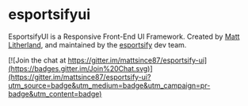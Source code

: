 # esportsifyui
EsportsifyUI is a Responsive Front-End UI Framework. Created by [Matt Litherland](http://twitter.com/mattsince87), and maintained by the [esportsify](http://esportisfy.com) dev team.

[![Join the chat at https://gitter.im/mattsince87/esportsify-ui](https://badges.gitter.im/Join%20Chat.svg)](https://gitter.im/mattsince87/esportsify-ui?utm_source=badge&utm_medium=badge&utm_campaign=pr-badge&utm_content=badge)
